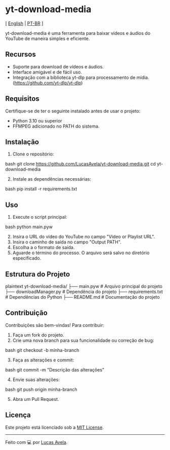# yt-download-media
[ [English](./README.md) | [PT-BR](./README.br.md) ]

yt-download-media é uma ferramenta para baixar vídeos e áudios do YouTube de maneira simples e eficiente.

## Recursos

- Suporte para download de vídeos e áudios.
- Interface amigável e de fácil uso.
- Integração com a biblioteca yt-dlp para processamento de mídia. (https://github.com/yt-dlp/yt-dlp)

## Requisitos

Certifique-se de ter o seguinte instalado antes de usar o projeto:

- Python 3.10 ou superior
- FFMPEG adicionado no PATH do sistema.

## Instalação

1. Clone o repositório:

   
bash
   git clone https://github.com/LucasAvela/yt-download-media.git
   cd yt-download-media


2. Instale as dependências necessárias:

   
bash
   pip install -r requirements.txt


## Uso

1. Execute o script principal:

   
bash
   python main.pyw


2. Insira o URL do vídeo do YouTube no campo "Video or Playlist URL".
3. Insira o caminho de saída no campo "Output PATH".
4. Escolha a o formato de saída.
5. Aguarde o término do processo. O arquivo será salvo no diretório especificado.

## Estrutura do Projeto

plaintext
yt-download-media/
├── main.pyw            # Arquivo principal do projeto
├── downloadManager.py  # Dependência do projeto
├── requirements.txt    # Dependências do Python
├── README.md           # Documentação do projeto


## Contribuição

Contribuições são bem-vindas! Para contribuir:

1. Faça um fork do projeto.
2. Crie uma nova branch para sua funcionalidade ou correção de bug:

   
bash
   git checkout -b minha-branch


3. Faça as alterações e commit:

   
bash
   git commit -m "Descrição das alterações"


4. Envie suas alterações:

   
bash
   git push origin minha-branch


5. Abra um Pull Request.

## Licença

Este projeto está licenciado sob a [MIT License](LICENSE).

---

Feito com 💻 por [Lucas Avela](https://github.com/LucasAvela).
